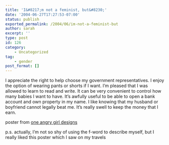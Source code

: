```yaml
---
title: 'I&#8217;m not a feminist, but&#8230;'
date: '2004-06-27T17:27:53-07:00'
status: publish
exported_permalink: /2004/06/im-not-a-feminist-but
author: sarah
excerpt: ''
type: post
id: 126
category:
    - Uncategorized
tag:
    - gender
post_format: []
---
```

I appreciate the right to help choose my government representatives. I enjoy the option of wearing pants or shorts if I want. I’m pleased that I was allowed to learn to read and write. It can be very convenient to control how many babies I want to have. It’s awfully useful to be able to open a bank account and own property in my name. I like knowing that my husband or boyfriend cannot legally beat me. It’s really swell to keep the money that I earn.

poster from [one angry girl designs](http://www.oneangrygirl.net/order.html)

p.s. actually, I’m not so shy of using the f-word to describe myself, but I really liked this poster which I saw on my travels